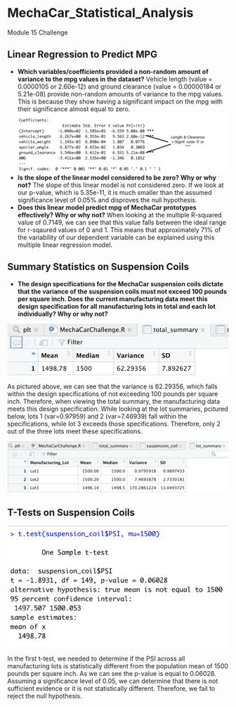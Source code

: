 # MechaCar_Statistical_Analysis
Module 15 Challenge

## Linear Regression to Predict MPG
- **Which variables/coefficients provided a non-random amount of variance to the mpg values in the dataset?** Vehicle length (value = 0.0000105 or 2.60e-12) and ground clearance (value = 0.00000184 or 5.21e-08) provide non-random amounts of variance to the mpg values. This is because they show having a significant impact on the mpg with their significance almost equal to zero.
![NonRandom_variance.png](Images/NonRandom_variance.png)
- **Is the slope of the linear model considered to be zero? Why or why not?** The slope of this linear model is not considered zero. If we look at our p-value, which is 5.35e-11, it is much smaller than the assumed significance level of 0.05% and disproves the null hypothesis.
- **Does this linear model predict mpg of MechaCar prototypes effectively? Why or why not?** When looking at the multiple R-squared value of 0.7149, we can see that this value falls between the ideal range for r-sqaured values of 0 and 1. This means that approximately 71% of the variability of our dependent variable can be explained using this multiple linear regression model.

## Summary Statistics on Suspension Coils
- **The design specifications for the MechaCar suspension coils dictate that the variance of the suspension coils must not exceed 100 pounds per square inch. Does the current manufacturing data meet this design specification for all manufacturing lots in total and each lot individually? Why or why not?** 

![total_summary.png](Images/total_summary.png)

As pictured above, we can see that the variance is 62.29356, which falls within the design specifications of not exceeding 100 pounds per square inch. Therefore, when viewing the total summary, the manufacturing data meets this design specification. While looking at the lot summaries, pcitured below, lots 1 (var=0.97959) and 2 (var=7.46939) fall within the specifications, while lot 3 exceeds those specifications. Therefore, only 2 out of the three lots meet these specifications.

![lot_summary.png](Images/lot_summary.png)

## T-Tests on Suspension Coils
![first_ttest.png](Images/first_ttest.png)

In the first t-test, we needed to determine if the PSI across all manufacturing lots is statistically different from the population mean of 1500 pounds per square inch. As we can see the p-value is equal to 0.06028. Assuming a significance level of 0.05, we can determine that there is not sufficient evidence or it is not statistically different. Therefore, we fail to reject the null hypothesis.
